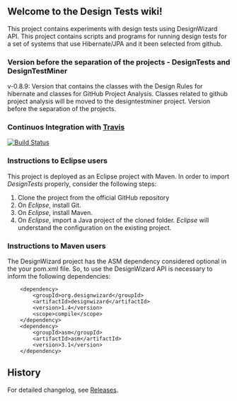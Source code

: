 ## Welcome to the Design Tests wiki!

This project contains experiments with design tests using DesignWizard API. This project contains scripts and programs for running design tests for a set of systems that use Hibernate/JPA and it been selected from github.

### Version before the separation of the projects - DesignTests and DesignTestMiner

v-0.8.9: Version that contains the classes with the Design Rules for hibernate and classes for GitHub Project Analysis. Classes related to github project analysis will be moved to the designtestminer project. Version before the separation of the projects.

### Continuos Integration with [Travis](https://travis-ci.org)

[![Build Status](https://travis-ci.org/tacianosilva/designtests.svg)](https://travis-ci.org/tacianosilva/designtests)

### Instructions to Eclipse users

This project is deployed as an Eclipse project with Maven. In order to import
*DesignTests* properly, consider the following steps:

1. Clone the project from the official GitHub repository
2. On *Eclipse*, install Git.
3. On *Eclipse*, install Maven.
2. On *Eclipse*, import a Java project of the cloned
folder. *Eclipse* will understand the configuration on the existing project.

### Instructions to Maven users

The DesignWizard project has the ASM dependency considered optional in the your pom.xml file. So, to use the DesignWizard API is necessary to inform the following dependencies:

        <dependency>
            <groupId>org.designwizard</groupId>
            <artifactId>designwizard</artifactId>
            <version>1.4</version>
            <scope>compile</scope>
        </dependency>
        <dependency>
            <groupId>asm</groupId>
            <artifactId>asm</artifactId>
            <version>3.1</version>
        </dependency>


## History

For detailed changelog, see [Releases](https://github.com/tacianosilva/designtests/releases).